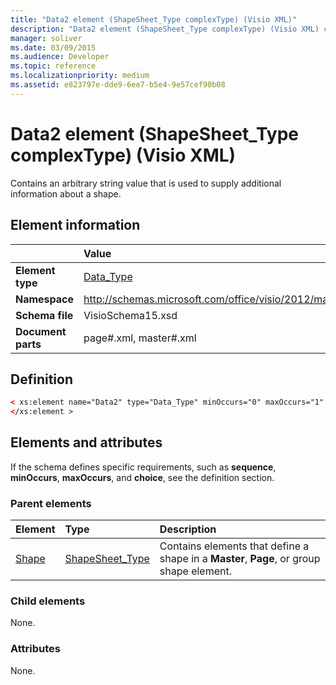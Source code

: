 ```yaml
---
title: "Data2 element (ShapeSheet_Type complexType) (Visio XML)"
description: "Data2 element (ShapeSheet_Type complexType) (Visio XML) contains an arbitrary string value that is used to supply additional information about a shape."
manager: soliver
ms.date: 03/09/2015
ms.audience: Developer
ms.topic: reference
ms.localizationpriority: medium
ms.assetid: e823797e-dde9-6ee7-b5e4-9e57cef90b08
---
```


# Data2 element (ShapeSheet_Type complexType) (Visio XML)

Contains an arbitrary string value that is used to supply additional information about a shape.
  
## Element information

||Value |
|:-----|:-----|
|**Element type** <br/> |[Data_Type](data_type-complextypevisio-xml.md) <br/> |
|**Namespace** <br/> |http://schemas.microsoft.com/office/visio/2012/main  <br/> |
|**Schema file** <br/> |VisioSchema15.xsd  <br/> |
|**Document parts** <br/> |page#.xml, master#.xml  <br/> |
   
## Definition

```XML
< xs:element name="Data2" type="Data_Type" minOccurs="0" maxOccurs="1" >
</xs:element >
```

## Elements and attributes

If the schema defines specific requirements, such as **sequence**, **minOccurs**, **maxOccurs**, and **choice**, see the definition section. 
  
### Parent elements

|**Element**|**Type**|**Description**|
|:-----|:-----|:-----|
|[Shape](shape-element-shapes_type-complextypevisio-xml.md) <br/> |[ShapeSheet_Type](shapesheet_type-complextypevisio-xml.md) <br/> |Contains elements that define a shape in a **Master**, **Page**, or group shape element. |
   
### Child elements

None.
  
### Attributes

None.
  

